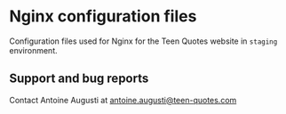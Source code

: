 # Nginx configuration files

Configuration files used for Nginx for the Teen Quotes website in `staging` environment.

## Support and bug reports
Contact Antoine Augusti at antoine.augusti@teen-quotes.com